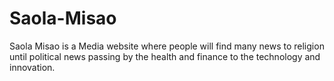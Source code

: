 # Saola-Misao
Saola Misao is a Media website where people will find many news to religion until political news passing by the health and finance to the technology and innovation.
